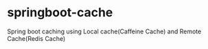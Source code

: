 # springboot-cache
Spring boot caching using Local cache(Caffeine Cache) and Remote Cache(Redis Cache)
